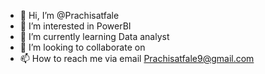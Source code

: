 - 👋 Hi, I’m @Prachisatfale
- 👀 I’m interested in PowerBI 
- 🌱 I’m currently learning Data analyst 
- 💞️ I’m looking to collaborate on 
- 📫 How to reach me via email Prachisatfale9@gmail.com

<!---
Prachisatfale/Prachisatfale is a ✨ special ✨ repository because its `README.md` (this file) appears on your GitHub profile.
You can click the Preview link to take a look at your changes.
--->
